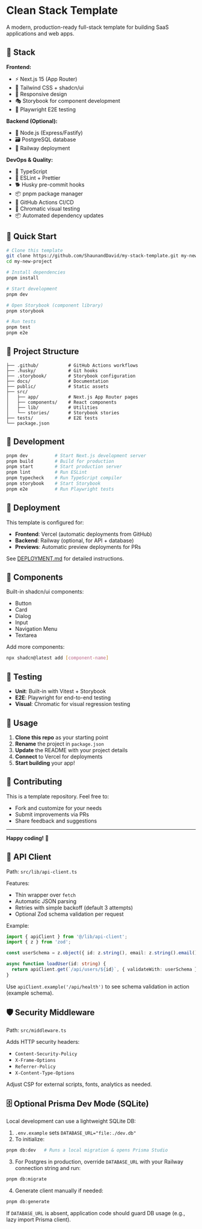 # Clean Stack Template

A modern, production-ready full-stack template for building SaaS applications and web apps.

## 🚀 Stack

**Frontend:**

- ⚡ Next.js 15 (App Router)
- 🎨 Tailwind CSS + shadcn/ui
- 📱 Responsive design
- 🎭 Storybook for component development
- 🧪 Playwright E2E testing

**Backend (Optional):**

- 🚀 Node.js (Express/Fastify)
- 🗃️ PostgreSQL database
- 🚂 Railway deployment

**DevOps & Quality:**

- 🔧 TypeScript
- 📏 ESLint + Prettier
- 🐕 Husky pre-commit hooks
- 📦 pnpm package manager
- 🤖 GitHub Actions CI/CD
- 👀 Chromatic visual testing
- 📦 Automated dependency updates

## 🏁 Quick Start

```bash
# Clone this template
git clone https://github.com/ShaunandDavid/my-stack-template.git my-new-project
cd my-new-project

# Install dependencies
pnpm install

# Start development
pnpm dev

# Open Storybook (component library)
pnpm storybook

# Run tests
pnpm test
pnpm e2e
```

## 📁 Project Structure

```
├── .github/           # GitHub Actions workflows
├── .husky/            # Git hooks
├── .storybook/        # Storybook configuration
├── docs/              # Documentation
├── public/            # Static assets
├── src/
│   ├── app/           # Next.js App Router pages
│   ├── components/    # React components
│   ├── lib/           # Utilities
│   └── stories/       # Storybook stories
├── tests/             # E2E tests
└── package.json
```

## 🔧 Development

```bash
pnpm dev          # Start Next.js development server
pnpm build        # Build for production
pnpm start        # Start production server
pnpm lint         # Run ESLint
pnpm typecheck    # Run TypeScript compiler
pnpm storybook    # Start Storybook
pnpm e2e          # Run Playwright tests
```

## 🚀 Deployment

This template is configured for:

- **Frontend**: Vercel (automatic deployments from GitHub)
- **Backend**: Railway (optional, for API + database)
- **Previews**: Automatic preview deployments for PRs

See [DEPLOYMENT.md](docs/DEPLOYMENT.md) for detailed instructions.

## 🎨 Components

Built-in shadcn/ui components:

- Button
- Card
- Dialog
- Input
- Navigation Menu
- Textarea

Add more components:

```bash
npx shadcn@latest add [component-name]
```

## 🧪 Testing

- **Unit**: Built-in with Vitest + Storybook
- **E2E**: Playwright for end-to-end testing
- **Visual**: Chromatic for visual regression testing

## 📝 Usage

1. **Clone this repo** as your starting point
2. **Rename** the project in `package.json`
3. **Update** the README with your project details
4. **Connect** to Vercel for deployments
5. **Start building** your app!

## 🤝 Contributing

This is a template repository. Feel free to:

- Fork and customize for your needs
- Submit improvements via PRs
- Share feedback and suggestions

---

**Happy coding!** 🎉

## 🔌 API Client

Path: `src/lib/api-client.ts`

Features:

- Thin wrapper over `fetch`
- Automatic JSON parsing
- Retries with simple backoff (default 3 attempts)
- Optional Zod schema validation per request

Example:

```ts
import { apiClient } from '@/lib/api-client';
import { z } from 'zod';

const userSchema = z.object({ id: z.string(), email: z.string().email() });

async function loadUser(id: string) {
  return apiClient.get(`/api/users/${id}`, { validateWith: userSchema });
}
```

Use `apiClient.example('/api/health')` to see schema validation in action (example schema).

## 🛡 Security Middleware

Path: `src/middleware.ts`

Adds HTTP security headers:

- `Content-Security-Policy`
- `X-Frame-Options`
- `Referrer-Policy`
- `X-Content-Type-Options`

Adjust CSP for external scripts, fonts, analytics as needed.

## 🗄 Optional Prisma Dev Mode (SQLite)

Local development can use a lightweight SQLite DB:

1. `.env.example` sets `DATABASE_URL="file:./dev.db"`
2. To initialize:

```bash
pnpm db:dev   # Runs a local migration & opens Prisma Studio
```

3. For Postgres in production, override `DATABASE_URL` with your Railway connection string and run:

```bash
pnpm db:migrate
```

4. Generate client manually if needed:

```bash
pnpm db:generate
```

If `DATABASE_URL` is absent, application code should guard DB usage (e.g., lazy import Prisma client).
